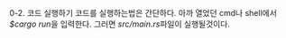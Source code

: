 0-2. 코드 실행하기
코드를 실행하는법은 간단하다.
아까 열었던 cmd나 shell에서 *$cargo run*을 입력한다. 그러면 *src/main.rs*파일이 실행될것이다. 
 